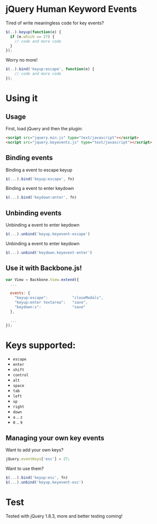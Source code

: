 # jQuery Human Keyword Events

Tired of write meaningless code for key events?
```javascript
$(..).keyup(function(e) {
  if (e.which == 27) {
    // code and more code
  }
});
```

Worry no more!
```javascript
$(..).bind('keyup:escape', function(e) {
    // code and more code
});
```


# Using it

## Usage
First, load jQuery and then the plugin:

```html
<script src="jquery.min.js" type="text/javascript"></script>
<script src="jquery.keyevents.js" type="text/javascript"></script>
```


## Binding events
Binding a event to escape keyup
```javascript
$(...).bind('keyup:escape', fn)
```

Binding a event to enter keydown
```javascript
$(...).bind('keydown:enter', fn)
```

## Unbinding events
Unbinding a event to enter keydown
```javascript
$(...).unbind('keyup.keyevent-escape')
```

Unbinding a event to enter keydown
```javascript
$(...).unbind('keydown.keyevent-enter')
```

## Use it with Backbone.js!
```javascript
var View = Backbone.View.extend({
  ...

  events: {
    "keyup:escape":           "closeModals",
    "keyup:enter textarea":   "save",
    "keydown:s":              "save"
  },

  ...
});
```


# Keys supported:

  - `escape`
  - `enter`
  - `shift`
  - `control`
  - `alt`
  - `space`
  - `tab`
  - `left`
  - `up`
  - `right`
  - `down`
  - `a` .. `z`
  - `0` .. `9`


## Managing your own key events
Want to add your own keys?
```javascript
jQuery.eventKeys['esc'] = 27;
```
Want to use them?
```javascript
$(...).bind('keyup:esc', fn)
$(...).unbind('keyup.keyevent-esc')
```

# Test
Tested with jQuery 1.8.3, more and better testing coming!

